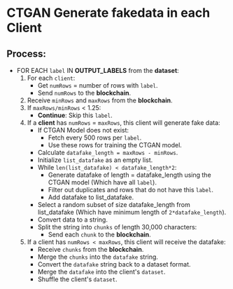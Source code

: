 # CTGAN Generate fakedata in each Client

## Process:
- FOR EACH `label` IN **OUTPUT_LABELS** from the **dataset**:
    1. For each `client`:
        - Get `numRows` = number of rows with `label`.
        - Send `numRows` to the **blockchain**.
    2. Receive `minRows` and `maxRows` from the **blockchain**.
    3. If `maxRows/minRows` < 1.25:
        - **Continue**: Skip this `label`.
    4. If a **client** has `numRows` = `maxRows`, this client will generate fake data:
        - If CTGAN Model does not exist:
            - Fetch every 500 rows per `label`.
            - Use these rows for training the CTGAN model.
        - Calculate `datafake_length = maxRows - minRows`.
        - Initialize `list_datafake` as an empty list.
        - While `len(list_datafake) < datafake_length*2`:
            - Generate datafake of length = datafake_length using the CTGAN model (Which have all `label`).
            - Filter out duplicates and rows that do not have this `label`.
            - Add datafake to list_datafake.
        - Select a random subset of size datafake_length from list_datafake (Which have minimum length of `2*datafake_length`).
        - Convert data to a string.
        - Split the string into `chunks` of length 30,000 characters:
            - Send each `chunk` to the **blockchain**.
    5. If a client has `numRows < maxRows`, this client will receive the datafake:
        - Receive `chunks` from the **blockchain**.
        - Merge the `chunks` into the `datafake` string.
        - Convert the `datafake` string back to a dataset format.
        - Merge the `datafake` into the client's `dataset`.
        - Shuffle the  client's `dataset`.